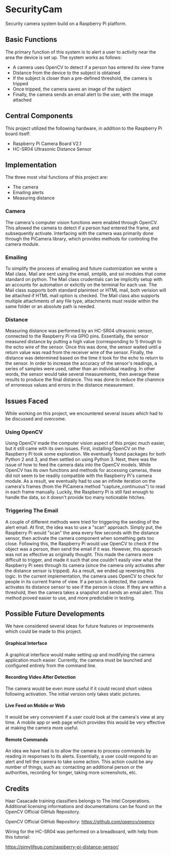 # SecurityCam

Security camera system build on a Raspberry Pi platform.

## Basic Functions

The primary function of this system is to alert a user to activity near the area the device is set up.
The system works as follows:

- A camera uses OpenCV to detect if a person has entered its view frame
- Distance from the device to the subject is obtained
- If the subject is closer than a pre-defined threshold, the camera is tripped
- Once tripped, the camera saves an image of the subject
- Finally, the camera sends an email alert to the user, with the image attached

## Central Components

This project utilized the following hardware, in addition to the Raspberry Pi board itself:

- Raspberry Pi Camera Board V2.1
- HC-SR04 Ultrasonic Distance Sensor

## Implementation

The three most vital functions of this project are:

- The camera
- Emailing alerts
- Measuring distance

### Camera

The camera's computer vision functions were enabled through OpenCV. This allowed the camera to detect if a person had entered the frame, and subsequently activate. Interfacing with the camera was primarily done through the PiCamera library, which provides methods for controling the camera module.

### Emailing

To simplify the process of emailing and future customization we wrote a Mail class. Mail are sent using the email, smtplib, and ssl modules that come standard on python. The Mail class crudentials can be implicitly setup with an accounts for automation or exlicitly on the terminal for each use. The Mail class supports both standard planintext or HTML mail, both verision will be attached if HTML mail option is checked. The Mail class also supports multiple attachments of any file type, attachments must reside within the same folder or an absolute path is needed.

### Distance

Measuring distance was performed by an HC-SR04 ultrasonic sensor, connected to the Raspberry Pi via GPIO pins.
Essentially, the sensor measured distance by putting a high value (corresponding to 1) through to the echo wire of the sensor.
Once this was done, the sensor waited until a return value was read from the receiver wire of the sensor.
Finally, the distance was determined based on the time it took for the echo to return to the sensor.
In order to increase the accuracy of the sensor's readings, a series of samples were used, rather than an individual reading.
In other words, the sensor would take several measurements, then average these results to produce the final distance.
This was done to reduce the chanmce of erroneous values and errors in the distance measurement. 

## Issues Faced

While working on this project, we encountered several issues which had to be discussed and overcome.

###  Using OpenCV

Using OpenCV made the computer vision aspect of this projec much easier, but it still came with its own issues. First, installing OpenCV on the Raspberry Pi took some exploration. We eventually found packages for both Python 2 and 3, and then settled on using Python 3. Next, there was the issue of how to feed the camera data into the OpenCV models. While OpenCV has its own functions and methods for accessing cameras, these did not seem to be readily compatible with the Raspberry Pi's camera module. As a result, we eventually had to use an infinite iteration on the camera's frames (from the PiCamera method "capture_continuous") to read in each frame manually. Luckily, the Raspberry Pi is still fast enough to handle the data, so it doesn't provide too many noticeable hitches.

### Triggering The Email

A couple of different methods were tried for triggering the sending of the alert email. At first, the idea was to use a "scan" approach. Simply put, the Raspberry Pi would "scan" the area every few seconds with the distance sensor, then activate the camera component when something gets too close. Following this, the Raspberry Pi would use OpenCV to check if the object was a person, then send the email if it was. However, this approach was not as effective as originally thought. This made the camera more difficult to trigger, and made it such that one couldn't easily view what the Raspberry Pi sees through its camera (since the camera only activates after the distance sensor is tripped). As a result, we ended up reversing this logic. In the current implementation, the camera uses OpenCV to check for people in its current frame of view. If a person is detected, the camera activates its distance sensor to see if the person is close. If they are within a threshold, then the camera takes a snapshot and sends an email alert. This method proved easier to use, and more predictable in testing.

## Possible Future Developments

We have considered several ideas for future features or improvements which could be made to this project.

#### Graphical Interface

A graphical interface would make setting up and modifying the camera application much easier. Currently, the camera must be launched and configured entirely from the command line.

#### Recording Video After Detection

The camera would be even more useful if it could record short videos following activation. The initial version only takes static pictures.

#### Live Feed on Mobile or Web

It would be very convenient if a user could look at the camera's view at any time. A mobile app or web page which provides this would be very effective at making the camera more useful.

#### Remote Commands

An idea we have had is to allow the camera to process commands by reading in responses to its alerts. Essentially, a user could respond to an alert and tell the camera to take some action. This action could be any number of things, such as: contacting an additional person or the authorities, recording for longer, taking more screenshots, etc.

## Credits

Haar Casacade training classifiers belongs to The Intel Corperations. Additional licensing informations and documentations can be found on the OpenCV Official GitHub Repository.

OpenCV Official GitHub Repository: https://github.com/opencv/opencv

Wiring for the HC-SR04 was performed on a breadboard, with help from this tutorial:

https://pimylifeup.com/raspberry-pi-distance-sensor/
